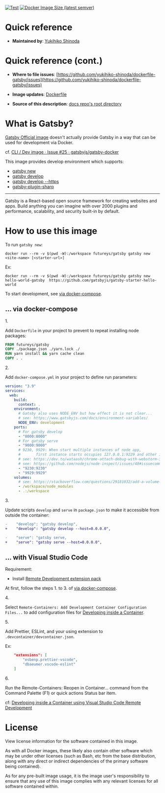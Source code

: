 <!-- markdownlint-disable first-line-h1 -->
[![Test](https://github.com/yukihiko-shinoda/dockerfile-gatsby/actions/workflows/test.yml/badge.svg)](https://github.com/yukihiko-shinoda/dockerfile-gatsby/actions/workflows/test.yml)
[![Docker Image Size (latest semver)](https://img.shields.io/docker/image-size/futureys/gatsby?sort=semver)](https://hub.docker.com/r/futureys/gatsby/dockerfile)

# Quick reference

- **Maintained by**: [Yukihiko Shinoda](https://github.com/yukihiko-shinoda)

# Quick reference (cont.)

- **Where to file issues**: [https://github.com/yukihiko-shinoda/dockerfile-gatsby/issues](https://github.com/yukihiko-shinoda/dockerfile-gatsby/issues)

- **Image updates**: [Dockerfile](https://github.com/yukihiko-shinoda/dockerfile-gatsby/blob/master/Dockerfile)

- **Source of this description**: [docs repo's root directory](https://github.com/yukihiko-shinoda/dockerfile-gatsby)

<!-- markdownlint-disable no-trailing-punctuation -->
# What is Gatsby?
<!-- markdownlint-enable no-trailing-punctuation -->

[Gatsby Official image](https://hub.docker.com/r/gatsbyjs/gatsby) doesn't actually provide Gatsby in a way that can be used for development via Docker.

cf. [CLI / Dev image · Issue #25 · gatsbyjs/gatsby-docker](https://github.com/gatsbyjs/gatsby-docker/issues/25)

This image provides develop environment which supports:

- [gatsby new](https://www.gatsbyjs.com/docs/gatsby-cli/#new)
- [gatsby develop](https://www.gatsbyjs.com/docs/gatsby-cli/#develop)
- [gatsby develop --https](https://www.gatsbyjs.com/docs/gatsby-cli/#develop)
- [gatsby-plugin-sharp](https://www.gatsbyjs.com/plugins/gatsby-plugin-sharp/)

---

Gatsby is a React-based open source framework for creating websites and apps.
Build anything you can imagine with over 2000 plugins
and performance, scalability, and security built-in by default.

# How to use this image

To run `gatsby new`:

```console
docker run --rm -v $(pwd -W):/workspace futureys/gatsby gatsby new <site-name> [<starter-url>]
```

Ex:

```console
docker run --rm -v $(pwd -W):/workspace futureys/gatsby gatsby new hello-world-gatsby  https://github.com/gatsbyjs/gatsby-starter-hello-world
```

To start development, see [via docker-compose](#-via-docker-compose).

## ... via docker-compose

1\.

Add `Dockerfile` in your project to prevent to repeat installing node packages:

```Dockerfile
FROM futureys/gatsby
COPY ./package.json ./yarn.lock ./
RUN yarn install && yarn cache clean
COPY . .
```

2\.

Add `docker-compose.yml` in your project to define run parameters:

```yaml
version: "3.9"
services:
  web:
    build:
      context: .
    environment:
      # Gatsby also uses NODE_ENV but how effect it is not clear...
      # see: https://www.gatsbyjs.com/docs/environment-variables/
      NODE_ENV: development
    ports:
      # For gatsby develop
      - "8000:8000"
      # For gatsby serve
      - "9000:9000"
      # 9230, 9929: When start multiple instances of node app,
      #       first instance starts occupies 127.0.0.1:9229 and other instances cannot get to the port
      # see: https://dev.to/wataash/chrome-attach-debug-with-webstorm-328p
      # see: https://github.com/nodejs/node-inspect/issues/48#issuecomment-507889953
      - "9230:9230"
      - "9929:9929"
    volumes:
      # see: https://stackoverflow.com/questions/29181032/add-a-volume-to-docker-but-exclude-a-sub-folder/37898591#37898591
      - /workspace/node_modules
      - .:/workspace
```

3\.

Update scripts `develop` and `serve` in `package.json` to make it accessible from outside the container:

```Diff
-    "develop": "gatsby develop",
+    "develop": "gatsby develop --host=0.0.0.0",

-    "serve": "gatsby serve,
+    "serve": "gatsby serve --host=0.0.0.0",
```

## ... with Visual Studio Code

Requirement:

- Install [Remote Development extension pack](https://marketplace.visualstudio.com/items?itemName=ms-vscode-remote.vscode-remote-extensionpack)

At first, follow the steps 1. to 3. of [via docker-compose](#-via-docker-compose).

4\.

Select `Remote-Containers: Add Development Container Configuration Files...` to add configuration files for [Developing inside a Container](https://code.visualstudio.com/docs/remote/containers).

5\.

Add Prettier, ESLint, and your using extension to `.devcontainer/devcontainer.json`.

Ex:

```json
    "extensions": [
        "esbenp.prettier-vscode",
        "dbaeumer.vscode-eslint"
    ]
```

6\.

Run the Remote-Containers: Reopen in Container... command from the Command Palette (F1) or quick actions Status bar item.

cf: [Developing inside a Container using Visual Studio Code Remote Development](https://code.visualstudio.com/docs/remote/containers)

# License

View license information for the software contained in this image.

As with all Docker images, these likely also contain other software which may be under other licenses (such as Bash, etc from the base distribution, along with any direct or indirect dependencies of the primary software being contained).

As for any pre-built image usage, it is the image user's responsibility to ensure that any use of this image complies with any relevant licenses for all software contained within.

